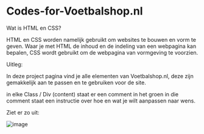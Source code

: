 # Codes-for-Voetbalshop.nl

Wat is HTML en CSS?

HTML en CSS worden namelijk gebruikt om websites te bouwen en vorm te geven. 
Waar je met HTML de inhoud en de indeling van een webpagina kan bepalen, 
CSS wordt gebruikt om de webpagina van vormgeving te voorzien.


Uitleg:

In deze project pagina vind je alle elementen van Voetbalshop.nl, 
deze zijn gemakkelijk aan te passen en te gebruiken voor de site.

in elke Class / Div (content) staat er een comment in het groen
in die comment staat een instructie over hoe en wat je wilt aanpassen naar wens.

Ziet er zo uit:

![image](https://user-images.githubusercontent.com/123725710/219601956-269deebc-9242-4356-ae9c-42ec258697d3.png)


